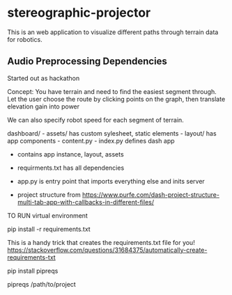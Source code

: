 # stereographic-projector

This is an web application to visualize different paths through terrain data for robotics. 

## Audio Preprocessing Dependencies

Started out as hackathon

Concept: You have terrain and need to find the easiest segment through. Let the user choose the route by clicking points on the graph, then translate elevation gain into power

We can also specify robot speed for each segment of terrain.

dashboard/
    - assets/ has custom sylesheet, static elements
    - layout/ has app components
    - content.py
    - index.py defines dash app

- contains app instance, layout, assets

- requirments.txt has all dependencies

- app.py is entry point that imports everything else and inits server

- project structure from https://www.purfe.com/dash-project-structure-multi-tab-app-with-callbacks-in-different-files/



TO RUN virtual environment

pip install -r requirements.txt

This is a handy trick that creates the requirements.txt file for you!
https://stackoverflow.com/questions/31684375/automatically-create-requirements-txt

pip install pipreqs

pipreqs /path/to/project
